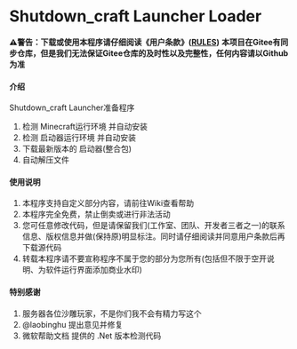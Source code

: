 # Shutdown_craft Launcher Loader
 **⚠️警告：下载或使用本程序请仔细阅读《用户条款》([RULES](https://gitee.com/shutdown_craft/sclauncher-loader/blob/master/RULES.md))** 
 **本项目在Gitee有同步仓库，但是我们无法保证Gitee仓库的及时性以及完整性，任何内容请以Github为准**

#### 介绍
Shutdown_craft Launcher准备程序</br>
1. 检测 Minecraft运行环境 并自动安装
2. 检测 启动器运行环境 并自动安装
3. 下载最新版本的 启动器(整合包)
4. 自动解压文件


#### 使用说明

1. 本程序支持自定义部分内容，请前往Wiki查看帮助
2. 本程序完全免费，禁止倒卖或进行非法活动
3. 您可任意修改代码，但是请保留我们(工作室、团队、开发者三者之一)的联系信息、版权信息并做(保持原)明显标注。同时请仔细阅读并同意用户条款后再下载源代码
4. 转载本程序请不要宣称程序不属于您的部分为您所有(包括但不限于空开说明、为软件运行界面添加商业水印)


#### 特别感谢

1. 服务器各位沙雕玩家，不是你们我不会有精力写这个
2. @laobinghu 提出意见并修复
3. 微软帮助文档 提供的 .Net 版本检测代码
